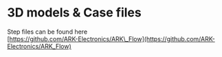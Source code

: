# 3D models & Case files

Step files can be found here\
[https://github.com/ARK-Electronics/ARK\_Flow](https://github.com/ARK-Electronics/ARK_Flow)
